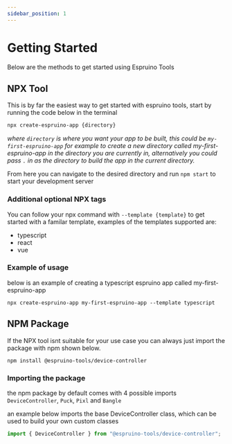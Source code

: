 ```yaml
---
sidebar_position: 1
---
```


# Getting Started

Below are the methods to get started using Espruino Tools

## NPX Tool

This is by far the easiest way to get started with espruino tools, start by running the code below in the terminal

```zsh
npx create-espruino-app {directory}
```

_where `directory` is where you want your app to be built, this could be `my-first-espruino-app` for example to create a new directory called my-first-espruino-app in the directory you are currently in, alternatively you could pass `.` in as the directory to build the app in the current directory._

From here you can navigate to the desired directory and run `npm start` to start your development server

### Additional optional NPX tags

You can follow your npx command with `--template {template}` to get started with a familar template, examples of the templates supported are:

- typescript
- react
- vue

### Example of usage

below is an example of creating a typescript espruino app called my-first-espruino-app

```
npx create-espruino-app my-first-espruino-app --template typescript
```

## NPM Package

If the NPX tool isnt suitable for your use case you can always just import the package with npm shown below.

```
npm install @espruino-tools/device-controller
```

### Importing the package

the npm package by default comes with 4 possible imports `DeviceController`, `Puck`, `Pixl` and `Bangle`

an example below imports the base DeviceController class, which can be used to build your own custom classes

```javascript
import { DeviceController } from "@espruino-tools/device-controller";
```
